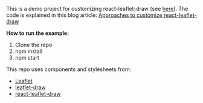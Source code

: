 This is a demo project for customizing react-leaflet-draw (see [here](https://github.com/alex3165/react-leaflet-draw)). The code is explained in this blog article: [Approaches to customize react-leaflet-draw]()

<b>How to run the example:</b>

1. Clone the repo
2. npm install
3. npm start



This repo uses components and stylesheets from:

- [Leaflet](https://github.com/Leaflet/Leaflet)
- [leaflet-draw](https://github.com/Leaflet/Leaflet.draw)
- [react-leaflet-draw](https://github.com/alex3165/react-leaflet-draw)
